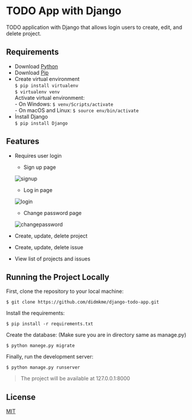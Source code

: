 # TODO App with Django

TODO application with Django that allows login users to create, edit, and delete project.

## Requirements
- Download [Python](https://www.python.org/downloads/)
- Download [Pip](https://pypi.org/project/pip/)
- Create virtual environment    
```$ pip install virtualenv```  
```$ virtualenv venv```  
    Activate virtual environment:  
		- On Windows: ``` $ venv/Scripts/activate ```    
		- On macOS and Linux: ``` $ source env/bin/activate ```  
- İnstall Django  
``` $ pip install Django ```  

## Features  
- Requires user login 
  - Sign up page
  
  ![signup](https://user-images.githubusercontent.com/25441621/61580503-ab6c9f00-ab1b-11e9-8267-a36491faf36d.PNG)
  
  - Log in page
  
  ![login](https://user-images.githubusercontent.com/25441621/61580519-d7882000-ab1b-11e9-931c-924aff84dbd5.PNG)
  
  - Change password page
  
  ![changepassword](https://user-images.githubusercontent.com/25441621/61580542-08685500-ab1c-11e9-9306-c2a5e1586708.PNG)
  
- Create, update, delete project

- Create, update, delete issue

- View list of projects and issues  

## Running the Project Locally
First, clone the repository to your local machine:  

``` $ git clone https://github.com/didmkme/django-todo-app.git ``` 

Install the requirements:  

``` $ pip install -r requirements.txt ```  

Create the database: (Make sure you are in directory same as manage.py)  

``` $ python manege.py migrate ```  

Finally, run the development server:  

``` $ python manage.py runserver ```  

> The project will be available at 127.0.0.1:8000


## License

[MIT](https://choosealicense.com/licenses/mit/)
